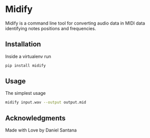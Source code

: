 # Midify

Midify is a command line tool for converting audio data in MIDI data identifying notes positions and frequencies.

## Installation

Inside a virtualenv run

```bash
pip install midify
```

## Usage

The simplest usage

```bash
midify input.wav --output output.mid
```

## Acknowledgments

Made with Love by Daniel Santana
